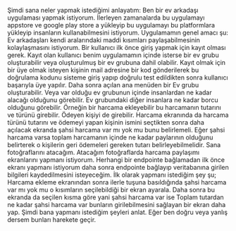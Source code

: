 Şimdi sana neler yapmak istediğimi anlayatım: Ben bir ev arkadaşı uygulaması yapmak istiyorum. İlerleyen zamanalarda bu uygulamayı appstore ve google play store a yükleyip bu uygulamayı bu platformlara yükleyip insanların kullanabilmesini istiyorum. Uygulamamın genel amacı şu: Ev arkadaşları kendi aralarındaki maddi kısımları paylaşabilmesinin kolaylaşmasını istiyorum. Bir kullanıcı ilk önce giriş yapmak için kayıt olması gerek. Kayıt olan kullanıcı benim uygulamamın içinde isterse bir ev grubu oluşturabilir veya oluşturulmuş bir ev grubuna dahil olabilir. Kayıt olmak için bir üye olmak isteyen kişinin mail adresine bir kod gönderilerek bu doğrulama kodunu sisteme giriş yapıp doğrulu test edildikten sonra kullanıcı başarıyla üye yapılır. Daha sonra açılan ana menüden bir Ev grubu oluşturabilir. Veya var olduğu ev grubunun içinde insanlardan ne kadar alacağı olduğunu görebilir. Ev grubundaki diğer insanlara ne kadar borcu olduğunu görebilir. Örneğin bir harcama ekleyebilir bu harcamanın tutarını ve türünü girebilir. Ödeyen kişiyi de girebilir. Harcama ekranında da harcama türünü tutarını ve ödemeyi yapan kişinin ismini seçtikten sonra daha açılacak ekranda şahsi harcama var mı yok mu bunu belirlemeli. Eğer şahsi harcama varsa toplam harcamanın içinde ne kadar paylarının olduğunu belirterek o kişilerin geri ödemeleri gereken tutarı belirleyebilmelidir. Sana fotoğraflarını atacağım. Atacağım fotoğraflarda harcama paylaşımı ekranlarını yapmanı istiyorum. Herhangi bir endpointe bağlamadan ilk önce ekranı yapmanı istiyorum daha sonra endpointe bağlayıp veritabanına girilen bilgileri kaydedilmesini isteyeceğim. İlk olarak yapmanı istediğim şey şu; Harcama ekleme ekranından sonra ilerle tuşuna basıldığında şahsi harcama var mı yok mu o kısımların seçilebildiği bir ekran ayarala. Daha sonra bu ekranda da seçilen kısma göre yani şahsi harcama var ise Toplam tutardan ne kadar şahsi harcama var bunların girilebilmesini sağlayan bir ekran daha yap. Şimdi bana yapmanı istediğim şeyleri anlat. Eğer ben doğru veya yanlış dersem bunları harekete geçir.